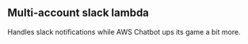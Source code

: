 ## Multi-account slack lambda

Handles slack notifications while AWS Chatbot ups its game a bit more.
